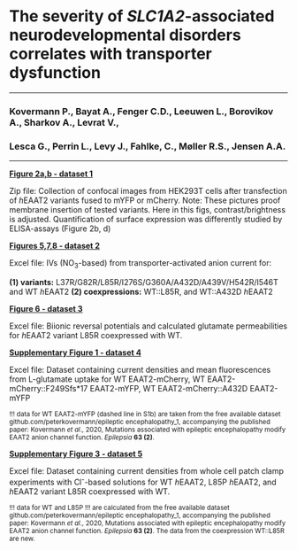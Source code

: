 # The severity of <i>SLC1A2</i>-associated neurodevelopmental disorders correlates with transporter dysfunction
---------------------------------------------------------------------------------------------------------------
### Kovermann P., Bayat A., Fenger C.D., Leeuwen L., Borovikov A., Sharkov A., Levrat V.,
### Lesca G., Perrin L., Levy J., Fahlke, C., Møller R.S., Jensen A.A. 
---------------------------------------------------------------------------------------------------------------

<b>[Figure 2a,b - dataset 1](../main/Fig_2_Confocal_images_EAAT2_variants_HEK293T.zip)</b>

Zip file: Collection of confocal images from HEK293T cells after transfection of <i>h</i>EAAT2 variants fused to mYFP or mCherry.
Note: These pictures proof membrane insertion of tested variants. Here in this figs, contrast/brightness is adjusted. Quantification
of surface expression was differently studied by ELISA-assays (Figure 2b, d)

<b>[Figures 5,7,8 - dataset 2](../main/Figs_5_7_8_Current_amplitudes_hEAAT2_variants.xlsx)</b>

Excel file: IVs (NO<sub>3</sub>-based) from transporter-activated anion current 
for: 

<b>(1) variants:</b> L37R/G82R/L85R/I276S/G360A/A432D/A439V/H542R/I546T and WT <i>h</i>EAAT2
<b>(2) coexpressions:</b> WT::L85R, and WT::A432D <i>h</i>EAAT2

<b>[Figure 6 - dataset 3](../main/Fig_6_WTcoL85R_Glut_permeability.xlsx)</b>

Excel file: Biionic reversal potentials and calculated glutamate permeabilities 
for <i>h</i>EAAT2 variant L85R coexpressed with WT.

<b>[Supplementary Figure 1 - dataset 4](../main/Supplementary_Fig_1.xlsx)</b>

Excel file: Dataset containing current densities and mean fluorescences from L-glutamate uptake for WT EAAT2-mCherry, WT EAAT2-mCherry::F249Sfs*17 EAAT2-mYFP,
WT EAAT2-mCherry::A432D EAAT2-mYFP

<sup>!!! data for WT EAAT2-mYFP (dashed line in S1b) are taken from the free available dataset github.com/peterkovermann/epileptic encephalopathy_1,
accompanying the published paper: Kovermann <i>et al</i>., 2020, Mutations associated with epileptic encephalopathy modify EAAT2 anion channel function.
<i>Epilepsia</i> <b>63 (2)</b>.</supp>

<b>[Supplementary Figure 3 - dataset 5](../main/Supplementary_Fig_3.xlsx)</b>

Excel file: Dataset containing current densities from whole cell patch clamp experiments with Cl<sup>-</sup>-based solutions
for WT <i>h</i>EAAT2, L85P <i>h</i>EAAT2, and <i>h</i>EAAT2 variant L85R coexpressed with WT.

<sup>!!! data for WT and L85P !!! are calculated from the free available dataset github.com/peterkovermann/epileptic encephalopathy_1,
accompanying the published paper: Kovermann <i>et al</i>., 2020, Mutations associated with epileptic encephalopathy modify EAAT2 anion channel function.
<i>Epilepsia</i> <b>63 (2)</b>. The data from the coexpression WT::L85R are new.</sup>
